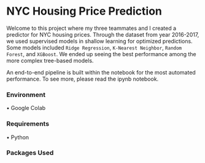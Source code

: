 <h1> NYC Housing Price Prediction</h1>

Welcome to this project where my three teammates and I created a predictor for NYC housing prices. 
Through the dataset from year 2016-2017, we used supervised models in shallow learning for optimized predictions. 
Some models included `Ridge Regression`, `K-Nearest Neighbor`, `Random Forest`, and `XGBoost`. 
We ended up seeing the best performance among the more complex tree-based models. 

An end-to-end pipeline is built within the notebook for the most automated performance. 
To see more, please read the ipynb notebook. 

<h3> Environment</h3>
• Google Colab

<h3> Requirements</h3>
• Python

<h3> Packages Used</h3
• numpy 
• pandas
• sklearn
• scikit-learn






